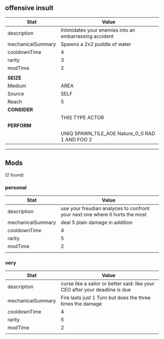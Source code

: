 

## **offensive insult**
| Stat | Value | 
|  --  |  --  | 
| description | Intimidates your enemies into an embarrassing accident | 
| mechanicalSummary | Spawns a 2x2 puddle of water | 
| cooldownTime | 4 | 
| rarity | 3 | 
| modTime | 2 | 
|   |   | 
| **SEIZE** |   | 
| Medium | AREA | 
| Source | SELF | 
| Reach | 5 | 
| **CONSIDER** |   | 
|   | THIS  TYPE  ACTOR | 
| **PERFORM** |   | 
|   | UNIQ  SPAWN_TILE_AOE  Nature_0_0  RAD  1  AND  FOO  2 | 

---


######  


## **Mods**
(2 found)


### personal
| Stat | Value | 
|  --  |  --  | 
| description | use your freudian analyces to confront your next one where it hurts the most | 
| mechanicalSummary | deal 5 plain damage in addition | 
| cooldownTime | 4 | 
| rarity | 5 | 
| modTime | 2 | 
|   |   | 


### very
| Stat | Value | 
|  --  |  --  | 
| description | curse like a sailor or better said: like your CEO after your deadline is due | 
| mechanicalSummary | Fire lasts just 1 Turn but does the three times the damage | 
| cooldownTime | 4 | 
| rarity | 5 | 
| modTime | 2 | 
|   |   | 

